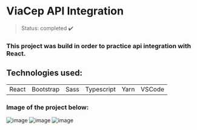<h1> ViaCep API Integration </h1>

> Status: completed ✔️

### This project was build in order to practice api integration with React.
## Technologies used:

<table>
  <tr>
    <td>React</td>
    <td>Bootstrap</td>
    <td>Sass</td>
    <td>Typescript</td>
    <td>Yarn</td>
    <td>VSCode</td>
  </tr>
</table>

### Image of the project below:
![image](https://github.com/Rafaelse6/tailwind-spotify/assets/64181619/6e31ab3d-d462-449a-9742-221a0b9b3d29)
![image](https://github.com/Rafaelse6/bds07/assets/64181619/9c7ff9e7-a441-49fb-aaf5-e9d0f3636ded)
![image](https://github.com/Rafaelse6/tailwind-spotify/assets/64181619/5e348361-0605-4724-94ec-628123f3f1a8)


